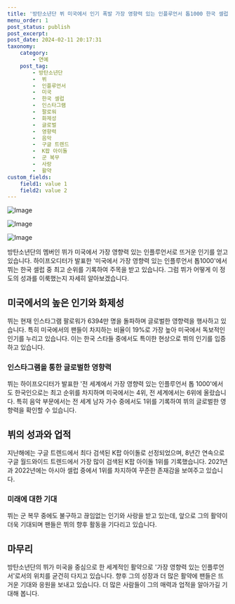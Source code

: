 ```yaml
---
title: '방탄소년단 뷔 미국에서 인기 폭발 가장 영향력 있는 인플루언서 톱1000 한국 셀럽 최고 순위 기록'
menu_order: 1
post_status: publish
post_excerpt: 
post_date: 2024-02-11 20:17:31
taxonomy:
    category:
        - 연예
    post_tag:
        - 방탄소년단
        -  뷔
        -  인플루언서
        -  미국
        -  한국 셀럽
        -  인스타그램
        -  팔로워
        -  화제성
        -  글로벌
        -  영향력
        -  음악
        -  구글 트렌드
        -  K팝 아이돌
        -  군 복무
        -  사랑
        -  활약
custom_fields:
    field1: value 1
    field2: value 2
---
```


![Image](https://ssl.pstatic.net/mimgnews/image/108/2024/02/11/0003214200_001_20240211081503666.jpg?type=w540)

![Image](https://mimgnews.pstatic.net/image/108/2024/02/11/0003214200_002_20240211081504111.jpg?type=w540)

![Image](https://ssl.pstatic.net/mimgnews/image/108/2024/02/11/0003214200_003_20240211081504253.jpg?type=w540)

방탄소년단의 멤버인 뷔가 미국에서 가장 영향력 있는 인플루언서로 뜨거운 인기를 얻고 있습니다. 하이프오디터가 발표한 '미국에서 가장 영향력 있는 인플루언서 톱1000'에서 뷔는 한국 셀럽 중 최고 순위를 기록하여 주목을 받고 있습니다. 그럼 뷔가 어떻게 이 정도의 성과를 이룩했는지 자세히 알아보겠습니다.
## 미국에서의 높은 인기와 화제성
뷔는 현재 인스타그램 팔로워가 6394만 명을 돌파하며 글로벌한 영향력을 행사하고 있습니다. 특히 미국에서의 팬들이 차지하는 비율이 19%로 가장 높아 미국에서 독보적인 인기를 누리고 있습니다. 이는 한국 스타들 중에서도 특이한 현상으로 뷔의 인기를 입증하고 있습니다.
### 인스타그램을 통한 글로벌한 영향력
뷔는 하이프오디터가 발표한 '전 세계에서 가장 영향력 있는 인플루언서 톱 1000'에서도 한국인으로는 최고 순위를 차지하며 미국에서는 4위, 전 세계에서는 6위에 올랐습니다. 특히 음악 부문에서는 전 세계 남자 가수 중에서도 1위를 기록하여 뷔의 글로벌한 영향력을 확인할 수 있습니다.
## 뷔의 성과와 업적
지난해에는 구글 트렌드에서 최다 검색된 K팝 아이돌로 선정되었으며, 8년간 연속으로 구글 월드와이드 트렌드에서 가장 많이 검색된 K팝 아이돌 1위를 기록했습니다. 2021년과 2022년에는 아시아 셀럽 중에서 1위를 차지하여 꾸준한 존재감을 보여주고 있습니다.
### 미래에 대한 기대
뷔는 군 복무 중에도 불구하고 끊임없는 인기와 사랑을 받고 있는데, 앞으로 그의 활약이 더욱 기대되며 팬들은 뷔의 향후 활동을 기다리고 있습니다.
## 마무리
방탄소년단의 뷔가 미국을 중심으로 한 세계적인 활약으로 '가장 영향력 있는 인플루언서'로서의 위치를 굳건히 다지고 있습니다. 향후 그의 성장과 더 많은 활약에 팬들은 뜨거운 기대와 응원을 보내고 있습니다. 더 많은 사람들이 그의 매력과 업적을 알아가길 기대해 봅니다.
